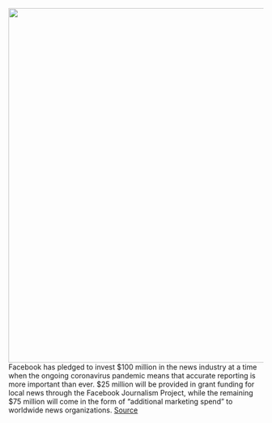 <img src='https://cdn.vox-cdn.com/thumbor/GCKu5nXK-CMwOfBFnSeAdd_MuY4=/0x0:2040x1360/1200x800/filters:focal(857x517:1183x843)/cdn.vox-cdn.com/uploads/chorus_image/image/66573187/jbareham_180405_1777_facebook_0003.0.jpg' width='700px' /><br/>
Facebook has pledged to invest $100 million in the news industry at a time when the ongoing coronavirus pandemic means that accurate reporting is more important than ever. $25 million will be provided in grant funding for local news through the Facebook Journalism Project, while the remaining $75 million will come in the form of “additional marketing spend” to worldwide news organizations.
<a href='https://www.theverge.com/2020/3/30/21199358/facebook-investment-journalism-grants-100-million-dollars-advertising-spend'> Source <a/>